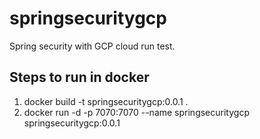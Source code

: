 # springsecuritygcp
Spring security with GCP cloud run test.

## Steps to run in docker

1. docker build -t springsecuritygcp:0.0.1 .
2. docker run -d -p 7070:7070 --name springsecuritygcp springsecuritygcp:0.0.1